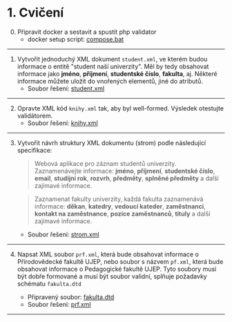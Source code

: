 # 1. Cvičení

0. Připravit docker a sestavit a spustit php validator
    - docker setup script: [compose.bat](DockerSetup\BasicWeb\compose.bat)

---

1. Vytvořit jednoduchý XML dokument `student.xml`, ve kterém budou informace o entitě "student naší univerzity". Měl by tedy obsahovat informace jako __jméno__, __příjmení__, __studentské číslo__, __fakulta__, aj. Některé informace můžete uložit do vnořených elementů, jiné do atributů.
   - Soubor řešení: [student.xml](student.xml)

---

2. Opravte XML kód `knihy.xml` tak, aby byl well-formed. Výsledek otestujte validátorem.
   - Soubor řešení: [knihy.xml](knihy.xml)

---

3. Vytvořit návrh struktury XML dokumentu (strom) podle následující specifikace:
    > Webová aplikace pro záznam studentů univerzity. Zaznamenávejte informace: __jméno__, __příjmení__, __studentské číslo__, __email__, __studijní rok__, __rozvrh__, __předměty__, __splněné předměty__ a další zajímavé informace.

    > Zaznamenat fakulty univerzity, každá fakulta zaznamenává informace: __děkan__, __katedry__, __vedoucí kateder__, __zaměstnanci__, __kontakt na zaměstnance__, __pozice zaměstnanců__, __tituly__ a další zajímavé informace. </ul>

    - Soubor řešení: [strom.xml](strom.xml)

---

4. Napsat XML soubor `prf.xml`, která bude obsahovat informace o Přírodovědecké fakultě UJEP, nebo soubor s názvem `pf.xml`, která bude obsahovat informace o Pedagogické fakultě UJEP. Tyto soubory musí být dobře formované a musí být soubor validní, splňuje požadavky schématu `fakulta.dtd`

   - Připravený soubor: [fakulta.dtd](fakulta.dtd)
   - Soubor řešení: [prf.xml](prf.xml)

---